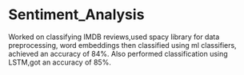 # Sentiment_Analysis
Worked on classifying IMDB reviews,used spacy library for data preprocessing, word embeddings then classified using ml classifiers, achieved an accuracy of 84%.
Also performed classification using LSTM,got an accuracy of 85%.
